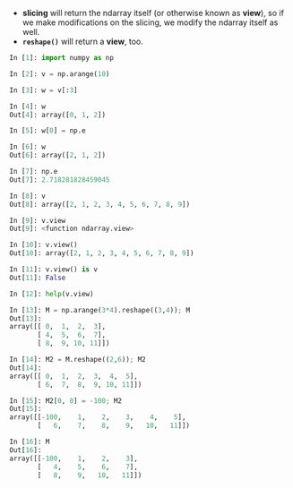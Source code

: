 
- <b>slicing</b> will return the ndarray itself (or otherwise known as **view**), so if we make modifications on the slicing, we modify the ndarray itself as well.
- <b><code>reshape()</code></b> will return a **view**, too.



```python
In [1]: import numpy as np

In [2]: v = np.arange(10)

In [3]: w = v[:3]

In [4]: w
Out[4]: array([0, 1, 2])

In [5]: w[0] = np.e

In [6]: w
Out[6]: array([2, 1, 2])

In [7]: np.e
Out[7]: 2.718281828459045

In [8]: v
Out[8]: array([2, 1, 2, 3, 4, 5, 6, 7, 8, 9])

In [9]: v.view
Out[9]: <function ndarray.view>

In [10]: v.view()
Out[10]: array([2, 1, 2, 3, 4, 5, 6, 7, 8, 9])

In [11]: v.view() is v
Out[11]: False

In [12]: help(v.view)

In [13]: M = np.arange(3*4).reshape((3,4)); M
Out[13]:
array([[ 0,  1,  2,  3],
       [ 4,  5,  6,  7],
       [ 8,  9, 10, 11]])

In [14]: M2 = M.reshape((2,6)); M2
Out[14]:
array([[ 0,  1,  2,  3,  4,  5],
       [ 6,  7,  8,  9, 10, 11]])

In [15]: M2[0, 0] = -100; M2
Out[15]:
array([[-100,    1,    2,    3,    4,    5],
       [   6,    7,    8,    9,   10,   11]])

In [16]: M
Out[16]:
array([[-100,    1,    2,    3],
       [   4,    5,    6,    7],
       [   8,    9,   10,   11]])

```
